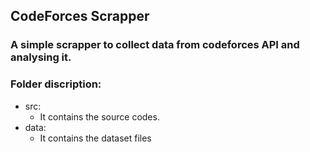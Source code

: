 ## CodeForces Scrapper
### A simple scrapper to collect data from codeforces API and analysing it.

### Folder discription:
- src: 
    - It contains the source codes.
- data:
    - It contains the dataset files